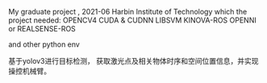My graduate project , 2021-06
Harbin Institute of Technology
which the project needed:
OPENCV4
CUDA & CUDNN
LIBSVM
KINOVA-ROS
OPENNI or REALSENSE-ROS

and other python env

基于yolov3进行目标检测， 获取激光点及相关物体时序和空间位置信息，并实现操控机械臂。
